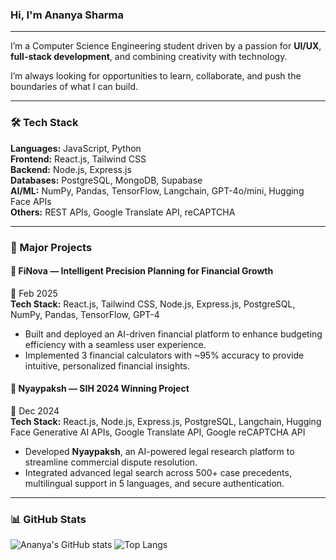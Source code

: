 ### Hi, I'm Ananya Sharma

---

I’m a Computer Science Engineering student driven by a passion for **UI/UX**, **full-stack development**, and combining creativity with technology.

I’m always looking for opportunities to learn, collaborate, and push the boundaries of what I can build.

---

### 🛠 Tech Stack

**Languages:** JavaScript, Python  
**Frontend:** React.js, Tailwind CSS  
**Backend:** Node.js, Express.js  
**Databases:** PostgreSQL, MongoDB, Supabase  
**AI/ML:** NumPy, Pandas, TensorFlow, Langchain, GPT-4o/mini, Hugging Face APIs  
**Others:** REST APIs, Google Translate API, reCAPTCHA

---

### 🚀 Major Projects

#### 🔹 **FiNova** — Intelligent Precision Planning for Financial Growth  
📅 Feb 2025  
**Tech Stack:** React.js, Tailwind CSS, Node.js, Express.js, PostgreSQL, NumPy, Pandas, TensorFlow, GPT-4  

- Built and deployed an AI-driven financial platform to enhance budgeting efficiency with a seamless user experience.  
- Implemented 3 financial calculators with ~95% accuracy to provide intuitive, personalized financial insights.

#### 🔹 **Nyaypaksh** — SIH 2024 Winning Project  
📅 Dec 2024  
**Tech Stack:** React.js, Node.js, Express.js, PostgreSQL, Langchain, Hugging Face Generative AI APIs, Google Translate API, Google reCAPTCHA API  

- Developed **Nyaypaksh**, an AI-powered legal research platform to streamline commercial dispute resolution.  
- Integrated advanced legal search across 500+ case precedents, multilingual support in 5 languages, and secure authentication.


---

### 📊 GitHub Stats

![Ananya's GitHub stats](https://github-readme-stats.vercel.app/api?username=ananya-sh30&show_icons=true&theme=github_dark&hide_rank=true)
![Top Langs](https://github-readme-stats.vercel.app/api/top-langs/?username=ananya-sh30&layout=compact&theme=github_dark)


